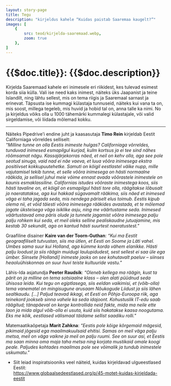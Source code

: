 ```yaml
---
layout: story-page
title: Tegu
description: "kirjeldus kahele “Kuidas paistab Saaremaa kaugelt?”"
images: [
    {
        src: teod/kirjelda-saaremaad.webp,
        zoom: true
    },
]
---
```


# {{$doc.title}}: {{$doc.description}}

Kirjelda Saaremaad kahele eri inimesele eri riikidest, kes tulevad esimest korda siia külla. Vali ise need kaks inimest, näiteks üks Jaapanist ja teine Islandilt, ning lähtu sellest, mis on tema riigis ja Saaremaal sarnast ja erinevat. Täpsusta ise kummagi külastaja tunnuseid, näiteks kui vana ta on, mis soost, millega tegeleb, mis huvid ja hobid tal on, anna talle ka nimi. No ja kirjeldus võiks olla u 1000 tähemärki kummalegi külastajale, või valid sirgeldamise, või liidada mõlemad kokku.

<hr />

Näiteks Pipedrive'i endine juht ja kaasasutaja **Timo Rein** kirjeldab Eestit Californiaga võrreldes selliselt: \
*"Milline tunne on olla Eestis inimeste hulgas? Californiaga võrreldes, tunduvad inimesed esmapilgul kurjad, kulm kortsus ja ei tee sind nähes rõõmsamat nägu. Kassajärjekorras näed, et neil on kehv olla, aga see pole seotud sinuga, vaid nad ei näe vaeva, et luua võõra inimesega ekstra positiivset kokkupuutehetke. Samuti on kõigil eestlastel väike nupp, mille vajutamisel tekib tunne, et selle võõra inimesega on hästi normaalne rääkida, ja sellisel juhul meie võime ennast avada võõrastele inimestele on kaunis esmaklassiline. Californias istudes võõraste inimestega koos, siis hästi tavaline on, et kõigil on esmapilgul hästi tore olla, räägitakse lõbusalt ja naeratatakse, aga kui hakkad sügavamalt rääkima, siis näed et inimesed väga ei taha jagada seda, mis nendega päriselt elus toimub. Eestis kipub olema nii, et võid täiesti võõra inimesega rääkides avastada, et te mõlemad jagate üksteisega väga isiklike asju, ning me väärtustame seda. Inimesed väärtustavad oma päris olude ja tunnete jagamist võõra inimesega palju palju rohkem kui seda, et meil oleks selline pealiskaudne jutuajamine, mis kestab 30 sekundit, aga on kantud hästi suurtest naeratustest."*

Graafiline disainer **Kaire van der Toorn-Guthan**: *“Kui ma Eestit geograafiliselt tutvustan, siis ma ütlen, et Eesti on Soome ja Läti vahel. Umbes sama suur kui Holland, aga kümme korda vähem elanikke. Hästi palju loodust ja siis räägin muidugi laulupidudest, sest sellest ei saa üle ega ümber. Siinsete \[Hollandi\] inimeste jaoks on see kohutavalt paeluv – siinses heaoluühiskonnas on suur huvi teiste kultuuride vastu."*

Lähis-Ida asjatundja **Peeter Raudsik**: *“Oleneb kellega ma räägin, kust ta pärit on ja milline on tema sotsiaalne klass – olen alati püüdnud seda ühisosa leida. Kui tegu on egiptlasega, siis eeldan vaikimisi, et (võib-olla) tema vanematel on mingisugune arusaam Nõukogude Liidust ja siis lähen sealtkaudu. \[…\] Paljud teavad ikkagi, et Eesti on Põhja-Euroopa riik, aga teinekord jookseb sinna vahele ka seda idajoont. Kohustuslik IT-edu saab räägitud; tänapäeval on kerge kontrollida neid fakte, mida ma neile ette laon ja mida algul võib-olla ei usuta, kuid siis hakatakse kaasa noogutama. Eks me kõik, eestlased välismaal täidame sellist saadiku rolli."*

Matemaatikaõpetaja **Marit Zahkna**: *“Eestis pole kõige kõrgemaid mägesid, pikimaid jõgesid ega maailmakuulsaid ehitisi. Samas on meil väga palju metsa, meil on väga vaikne ja meil on palju ruumi. See on suur asi, et Eestis ma saan minna oma maja taha metsa ning korjata mustikaid omale koogi peale. Paljudes kohtades maailmas pole see võimalik ja tundub inimestele uskumatu."*


<details-wrapper summary="Lisaks">

- Siit leiad inspiratsiooniks veel näiteid, kuidas kirjeldavad ulgueestlased Eestit: \
https://www.globaalsedeestlased.org/p/45-motet-kuidas-kirjeldada-eestit

</details-wrapper>


